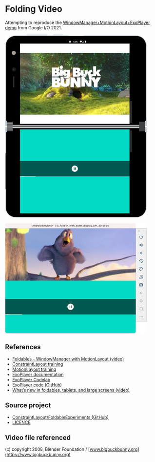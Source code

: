 # Folding Video

Attempting to reproduce the [WindowManager+MotionLayout+ExoPlayer demo](https://www.youtube.com/watch?v=jIBNhxyciLQ) from Google I/O 2021.

![Surface Duo with dual-screen app showing video on one screen and controls on the other](Screenshots/folding-video-demo.png)

![7.3 inch emulator with app showing video and controls over the fold](Screenshots/folding-video-73-demo.png)

## References

- [Foldables - WindowManager with MotionLayout (video)](https://www.youtube.com/watch?v=jIBNhxyciLQ)
- [ConstraintLayout training](https://developer.android.com/training/constraint-layout)
- [MotionLayout training](https://developer.android.com/training/constraint-layout/motionlayout)
- [ExoPlayer documentation](https://exoplayer.dev/)
- [ExoPlayer Codelab](https://developer.android.com/codelabs/exoplayer-intro#0)
- [ExoPlayer code (GitHub)](https://github.com/google/ExoPlayer)
- [What’s new in foldables, tablets, and large screens (video)](https://www.youtube.com/watch?v=Qkiz3QIPJzk)

## Source project

- [ConstraintLayout/FoldableExperiments (GitHub)](https://github.com/androidx/constraintlayout/tree/main/projects/FoldableExperiments)
- [LICENCE](https://github.com/androidx/constraintlayout/blob/main/LICENSE)

## Video file referenced

(c) copyright 2008, Blender Foundation / [www.bigbuckbunny.org](https://www.bigbuckbunny.org)